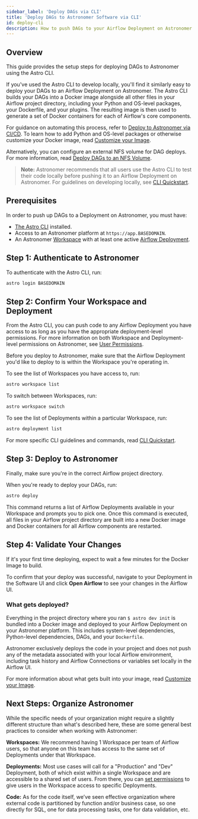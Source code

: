 ```yaml
---
sidebar_label: 'Deploy DAGs via CLI'
title: 'Deploy DAGs to Astronomer Software via CLI'
id: deploy-cli
description: How to push DAGs to your Airflow Deployment on Astronomer Software using the Astro CLI.
---
```


## Overview

This guide provides the setup steps for deploying DAGs to Astronomer using the Astro CLI.

If you've used the Astro CLI to develop locally, you'll find it similarly easy to deploy your DAGs to an Airflow Deployment on Astronomer. The Astro CLI builds your DAGs into a Docker image alongside all other files in your Airflow project directory, including your Python and OS-level packages, your Dockerfile, and your plugins. The resulting image is then used to generate a set of Docker containers for each of Airflow's core components.

For guidance on automating this process, refer to [Deploy to Astronomer via CI/CD](ci-cd.md). To learn how to add Python and OS-level packages or otherwise customize your Docker image, read [Customize your Image](customize-image.md).

Alternatively, you can configure an external NFS volume for DAG deploys. For more information, read [Deploy DAGs to an NFS Volume](deploy-nfs.md).

> **Note:** Astronomer recommends that all users use the Astro CLI to test their code locally before pushing it to an Airflow Deployment on Astronomer. For guidelines on developing locally, see [CLI Quickstart](install-cli.md).

## Prerequisites

In order to push up DAGs to a Deployment on Astronomer, you must have:

* [The Astro CLI](install-cli.md) installed.
* Access to an Astronomer platform at `https://app.BASEDOMAIN`.
* An Astronomer [Workspace](manage-workspaces.md) with at least one active [Airflow Deployment](configure-deployment.md).

## Step 1: Authenticate to Astronomer

To authenticate with the Astro CLI, run:

```bash
astro login BASEDOMAIN
```

## Step 2: Confirm Your Workspace and Deployment

From the Astro CLI, you can push code to any Airflow Deployment you have access to as long as you have the appropriate deployment-level permissions. For more information on both Workspace and Deployment-level permissions on Astronomer, see [User Permissions](workspace-permissions.md).

Before you deploy to Astronomer, make sure that the Airflow Deployment you'd like to deploy to is within the Workspace you're operating in.

To see the list of Workspaces you have access to, run:

```bash
astro workspace list
```

To switch between Workspaces, run:

```bash
astro workspace switch
```

To see the list of Deployments within a particular Workspace, run:

```bash
astro deployment list
```

For more specific CLI guidelines and commands, read [CLI Quickstart](install-cli.md).

## Step 3: Deploy to Astronomer

Finally, make sure you're in the correct Airflow project directory.

When you're ready to deploy your DAGs, run:

```bash
astro deploy
```

This command returns a list of Airflow Deployments available in your Workspace and prompts you to pick one. Once this command is executed, all files in your Airflow project directory are built into a new Docker image and Docker containers for all Airflow components are restarted.

## Step 4: Validate Your Changes

If it's your first time deploying, expect to wait a few minutes for the Docker Image to build.

To confirm that your deploy was successful, navigate to your Deployment in the Software UI and click **Open Airflow** to see your changes in the Airflow UI.

### What gets deployed?

Everything in the project directory where you ran `$ astro dev init` is bundled into a Docker image and deployed to your Airflow Deployment on your Astronomer platform. This includes system-level dependencies, Python-level dependencies, DAGs, and your `Dockerfile`.

Astronomer exclusively deploys the code in your project and does not push any of the metadata associated with your local Airflow environment, including task history and Airflow Connections or variables set locally in the Airflow UI.

For more information about what gets built into your image, read [Customize your Image](customize-image.md).

## Next Steps: Organize Astronomer

While the specific needs of your organization might require a slightly different structure than what's described here, these are some general best practices to consider when working with Astronomer:

**Workspaces:** We recommend having 1 Workspace per team of Airflow users, so that anyone on this team has access to the same set of Deployments under that Workspace.

**Deployments:** Most use cases will call for a "Production" and "Dev" Deployment, both of which exist within a single Workspace and are accessible to a shared set of users. From there, you can [set permissions](workspace-permissions.md) to give users in the Workspace access to specific Deployments.

**Code:** As for the code itself, we’ve seen effective organization where external code is partitioned by function and/or business case, so one directly for SQL, one for data processing tasks, one for data validation, etc.
